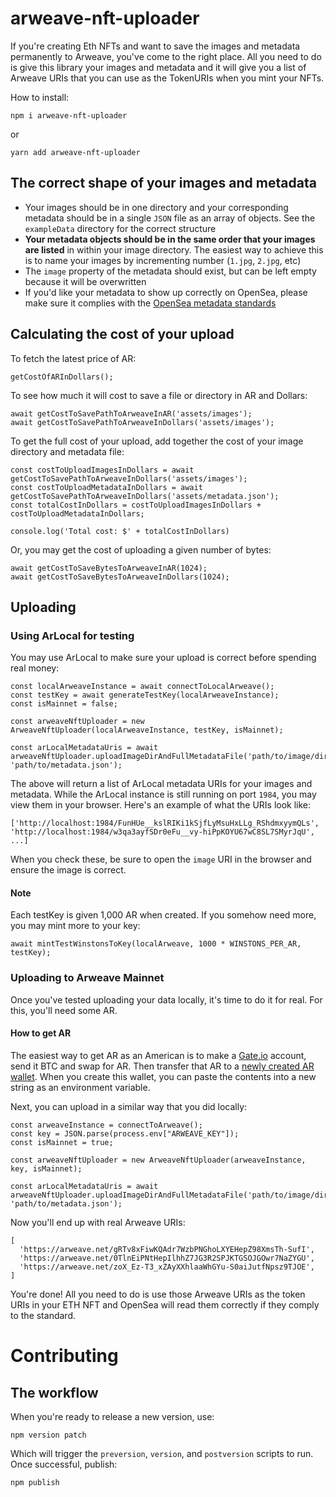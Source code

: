 # arweave-nft-uploader
If you're creating Eth NFTs and want to save the images and metadata permanently to Arweave, you've come to the right place. All you need to do is give this library your images and metadata and it will give you a list of Arweave URIs that you can use as the TokenURIs when you mint your NFTs.

 How to install:
```
npm i arweave-nft-uploader
```
or
```
yarn add arweave-nft-uploader
```

## The correct shape of your images and metadata

- Your images should be in one directory and your corresponding metadata should be in a single `JSON` file as an array of objects. See the `exampleData` directory for the correct structure
- **Your metadata objects should be in the same order that your images are listed** in within your image directory. The easiest way to achieve this is to name your images by incrementing number (`1.jpg`, `2.jpg`, etc)
- The `image` property of the metadata should exist, but can be left empty because it will be overwritten
- If you'd like your metadata to show up correctly on OpenSea, please make sure it complies with the [OpenSea metadata standards](https://docs.opensea.io/docs/metadata-standards)

## Calculating the cost of your upload

To fetch the latest price of AR:
```
getCostOfARInDollars();
```

To see how much it will cost to save a file or directory in AR and Dollars:
```
await getCostToSavePathToArweaveInAR('assets/images');
await getCostToSavePathToArweaveInDollars('assets/images');
```

To get the full cost of your upload, add together the cost of your image directory and metadata file:
```
const costToUploadImagesInDollars = await getCostToSavePathToArweaveInDollars('assets/images');
const costToUploadMetadataInDollars = await getCostToSavePathToArweaveInDollars('assets/metadata.json');
const totalCostInDollars = costToUploadImagesInDollars + costToUploadMetadataInDollars;

console.log('Total cost: $' + totalCostInDollars)
```

Or, you may get the cost of uploading a given number of bytes:
```
await getCostToSaveBytesToArweaveInAR(1024);
await getCostToSaveBytesToArweaveInDollars(1024);
```

## Uploading

### Using ArLocal for testing

You may use ArLocal to make sure your upload is correct before spending real money:
```
const localArweaveInstance = await connectToLocalArweave();
const testKey = await generateTestKey(localArweaveInstance);
const isMainnet = false;

const arweaveNftUploader = new ArweaveNftUploader(localArweaveInstance, testKey, isMainnet);

const arLocalMetadataUris = await arweaveNftUploader.uploadImageDirAndFullMetadataFile('path/to/image/dir', 'path/to/metadata.json');
```

The above will return a list of ArLocal metadata URIs for your images and metadata. While the ArLocal instance is still running on port `1984`, you may view them in your browser. Here's an example of what the URIs look like:
```
['http://localhost:1984/FunHUe__kslRIKi1kSjfLyMsuHxLLg_RShdmxyymQLs', 'http://localhost:1984/w3qa3ayfSDr0eFu__vy-hiPpKOYU67wC8SL7SMyrJqU', ...]
```

When you check these, be sure to open the `image` URI in the browser and ensure the image is correct.

#### Note

Each testKey is given 1,000 AR when created. If you somehow need more, you may mint more to your key:
```
await mintTestWinstonsToKey(localArweave, 1000 * WINSTONS_PER_AR, testKey);
```

### Uploading to Arweave Mainnet

Once you've tested uploading your data locally, it's time to do it for real. For this, you'll need some AR.

#### How to get AR

The easiest way to get AR as an American is to make a [Gate.io](https://www.gate.io/) account, send it BTC and swap for AR. Then transfer that AR to a [newly created AR wallet](https://docs.arweave.org/info/wallets/arweave-web-extension-wallet). When you create this wallet, you can paste the contents into a new string as an environment variable.

Next, you can upload in a similar way that you did locally:
```
const arweaveInstance = connectToArweave();
const key = JSON.parse(process.env["ARWEAVE_KEY"]);
const isMainnet = true;

const arweaveNftUploader = new ArweaveNftUploader(arweaveInstance, key, isMainnet);

const arLocalMetadataUris = await arweaveNftUploader.uploadImageDirAndFullMetadataFile('path/to/image/dir', 'path/to/metadata.json');
```

Now you'll end up with real Arweave URIs:
```
[
  'https://arweave.net/gRTv8xFiwKQAdr7WzbPNGhoLXYEHepZ98XmsTh-SufI',
  'https://arweave.net/0TlnEiPNtHepIlhhZ7JG3R2SPJKTGSOJGOwr7NaZYGU',
  'https://arweave.net/zoX_Ez-T3_xZAyXXhlaaWhGYu-S0aiJutfNpsz9TJOE',
]
```

You're done! All you need to do is use those Arweave URIs as the token URIs in your ETH NFT and OpenSea will read them correctly if they comply to the standard.

# Contributing

## The workflow

When you're ready to release a new version, use:
```
npm version patch
```

Which will trigger the `preversion`, `version`, and `postversion` scripts to run. Once successful, publish:
```
npm publish
```